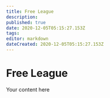 ```yaml
---
title: Free League
description: 
published: true
date: 2020-12-05T05:15:27.153Z
tags: 
editor: markdown
dateCreated: 2020-12-05T05:15:27.153Z
---
```


# Free League
Your content here